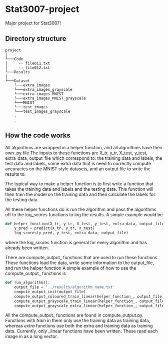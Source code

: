 # Stat3007-project

Major project for Stat3007!

## Directory structure

````
project
│
└───Code
│     -- file011.txt
│     -- file012.txt
└───Results
│   
└───Dataset
    └───extra_images
    └───extra_images_grayscale
    └───extra_images_MNIST
    └───extra_images_MNIST_grayscale
    └───MNIST
    └───test_images
    └───test_images_grayscale
    .
    .
````

## How the code works

All algorithms are wrapped in a helper function, and all algorithms have their own .py file The inputs to these
functions are X_tr, y_tr, X_test, y_test, extra_data, output_file which correspond to:
the training data and labels, the test data and labels, some extra data that is need to correctly compute accuracies on
the MNIST style datasets, and an output file to write the results to.

The typical way to make a helper function is to first write a function that takes the training data and labels and the
testing data. This function will then train the model on the training data and then calculate the labels for the testing
data.

All these helper functions do is run the algorithm and pass the algorithms off to the log_scores functions to log the
results. A simple example would be

```python
def helper_function(X_tr, y_tr, X_test, y_test, extra_data, output_file):
    y_pred = predict(X_tr, y_tr, X_test)
    log_scores(y_pred, y_test, extra_data, output_file)
```

where the log_scores function is general for every algorithm and has already been written.

There are compute_output_ functions that are used to run these functions. These functions load the data, write some
information to the output_file, and run the helper function A simple example of how to use the compute_output_ functions
is

```python
def run_algorithm():
    output_file = '../results/algorithm_name.txt'
    compute_output_init(output_file)
    compute_output_coloured_train_linear(helper_function_, output_file)
    compute_output_grayscale_train_linear(helper_function_, output_file)
    compute_output_grayscale_extra_linear(helper_function_, output_file)
```

All the compute_output_ functions are found in compute_output.py. Functions with _train_ in them only use the training
data as training data, whereas _extra_ functions use both the extra and training data as training data. Currently,
only _linear functions have been written. These read each image in as a long vector.








